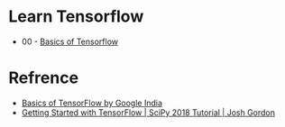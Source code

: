 # Learn Tensorflow

* 00 - [Basics of Tensorflow](https://github.com/theainerd/MLStudies/blob/master/TensorFlow/00_Tensorflow_Basics.ipynb)

# Refrence

* [Basics of TensorFlow by Google India](https://www.youtube.com/watch?v=F_uuqfgdZZw&t=1907s)
* [Getting Started with TensorFlow | SciPy 2018 Tutorial | Josh Gordon](https://www.youtube.com/watch?v=tYYVSEHq-io)
